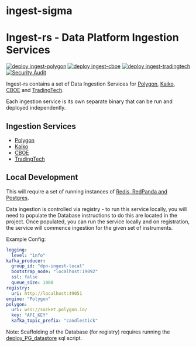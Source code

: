 # ingest-sigma
# Ingest-rs - Data Platform Ingestion Services

[![deploy ingest-polygon](https://github.com/team-sigma-ai/ingest-rs/actions/workflows/ingest-polygon.yml/badge.svg?branch=main)](https://github.com/team-sigma-ai/ingest-rs/actions/workflows/ingest-polygon.yml)
[![deploy ingest-cboe](https://github.com/team-sigma-ai/ingest-rs/actions/workflows/ingest-cboe.yml/badge.svg)](https://github.com/team-sigma-ai/ingest-rs/actions/workflows/ingest-cboe.yml)
[![deploy ingest-tradingtech](https://github.com/team-sigma-ai/ingest-rs/actions/workflows/ingest-trading-tech.yml/badge.svg)](https://github.com/team-sigma-ai/ingest-rs/actions/workflows/ingest-trading-tech.yml)
[![Security Audit](https://github.com/team-sigma-ai/ingest-rs/actions/workflows/rustsec_audit.yml/badge.svg)](https://github.com/team-sigma-ai/ingest-rs/actions/workflows/rustsec_audit.yml)

Ingest-rs contains a set of Data Ingestion Services for [Polygon](https://polygon.io/), [Kaiko](https://www.kaiko.com/), [CBOE](https://www.cboe.com) and [TradingTech](https://www.tradingtechnologies.com/).

Each ingestion service is its own separate binary that can be run and deployed independently.

## Ingestion Services

- [Polygon](src/engines/polygon)
- [Kaiko](src/engines/kaiko.rs)
- [CBOE](src/engines/cboe.rs)
- [TradingTech](src/engines/tradingtech.rs)

## Local Development

This will require a set of running instances of [Redis, RedPanda and Postgres](https://gist.github.com/dandxy89/aa4ac45440860b93e152984731586e04).

Data ingestion is controlled via registry - to run this service locally, you will need to populate the Database instructions to do this are located in the project. Once populated, you can run the service locally and on registration, the service will commence ingestion for the given set of instruments.

Example Config:

```yaml
logging:
  level: "info"
kafka_producer:
  group_id: "dpn-ingest-local"
  bootstrap_node: "localhost:19092"
  ssl: false
  queue_size: 1000
registry:
  uri: http://localhost:49051
engine: "Polygon"
polygon:
  uri: wss://socket.polygon.io/
  key: "API_KEY"
  kafka_topic_prefix: "candlestick"
```

Note: Scaffolding of the Database (for registry) requires running the [deploy_PG_datastore](https://github.com/team-sigma-ai/sigma-pg-database/blob/main/sql_scripts/deploy_PG_datastore.sql) sql script.

